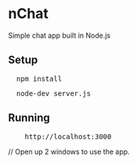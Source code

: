 nChat
============

Simple chat app built in Node.js

## Setup
<pre>
  npm install
</pre>
<pre>
  node-dev server.js
</pre>

## Running
<pre>
	http://localhost:3000
</pre>
// Open up 2 windows to use the app.